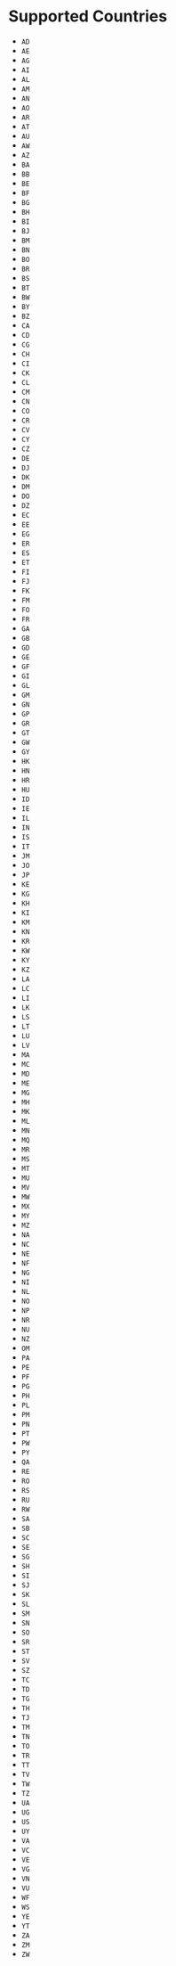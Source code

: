 # Supported Countries

- `AD`
- `AE`
- `AG`
- `AI`
- `AL`
- `AM`
- `AN`
- `AO`
- `AR`
- `AT`
- `AU`
- `AW`
- `AZ`
- `BA`
- `BB`
- `BE`
- `BF`
- `BG`
- `BH`
- `BI`
- `BJ`
- `BM`
- `BN`
- `BO`
- `BR`
- `BS`
- `BT`
- `BW`
- `BY`
- `BZ`
- `CA`
- `CD`
- `CG`
- `CH`
- `CI`
- `CK`
- `CL`
- `CM`
- `CN`
- `CO`
- `CR`
- `CV`
- `CY`
- `CZ`
- `DE`
- `DJ`
- `DK`
- `DM`
- `DO`
- `DZ`
- `EC`
- `EE`
- `EG`
- `ER`
- `ES`
- `ET`
- `FI`
- `FJ`
- `FK`
- `FM`
- `FO`
- `FR`
- `GA`
- `GB`
- `GD`
- `GE`
- `GF`
- `GI`
- `GL`
- `GM`
- `GN`
- `GP`
- `GR`
- `GT`
- `GW`
- `GY`
- `HK`
- `HN`
- `HR`
- `HU`
- `ID`
- `IE`
- `IL`
- `IN`
- `IS`
- `IT`
- `JM`
- `JO`
- `JP`
- `KE`
- `KG`
- `KH`
- `KI`
- `KM`
- `KN`
- `KR`
- `KW`
- `KY`
- `KZ`
- `LA`
- `LC`
- `LI`
- `LK`
- `LS`
- `LT`
- `LU`
- `LV`
- `MA`
- `MC`
- `MD`
- `ME`
- `MG`
- `MH`
- `MK`
- `ML`
- `MN`
- `MQ`
- `MR`
- `MS`
- `MT`
- `MU`
- `MV`
- `MW`
- `MX`
- `MY`
- `MZ`
- `NA`
- `NC`
- `NE`
- `NF`
- `NG`
- `NI`
- `NL`
- `NO`
- `NP`
- `NR`
- `NU`
- `NZ`
- `OM`
- `PA`
- `PE`
- `PF`
- `PG`
- `PH`
- `PL`
- `PM`
- `PN`
- `PT`
- `PW`
- `PY`
- `QA`
- `RE`
- `RO`
- `RS`
- `RU`
- `RW`
- `SA`
- `SB`
- `SC`
- `SE`
- `SG`
- `SH`
- `SI`
- `SJ`
- `SK`
- `SL`
- `SM`
- `SN`
- `SO`
- `SR`
- `ST`
- `SV`
- `SZ`
- `TC`
- `TD`
- `TG`
- `TH`
- `TJ`
- `TM`
- `TN`
- `TO`
- `TR`
- `TT`
- `TV`
- `TW`
- `TZ`
- `UA`
- `UG`
- `US`
- `UY`
- `VA`
- `VC`
- `VE`
- `VG`
- `VN`
- `VU`
- `WF`
- `WS`
- `YE`
- `YT`
- `ZA`
- `ZM`
- `ZW`